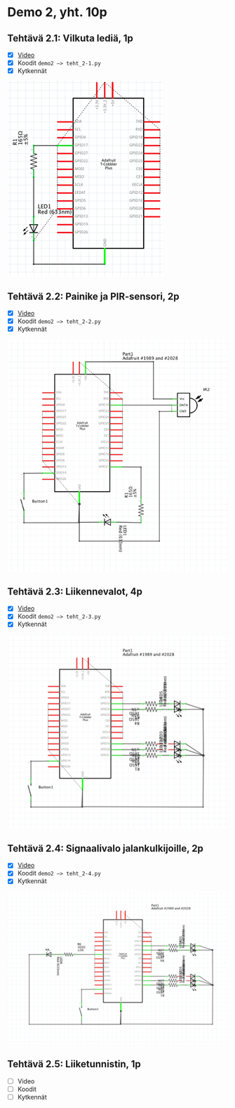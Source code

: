 # Demo 2, yht. 10p

## Tehtävä 2.1: Vilkuta lediä, 1p

- [x] [Video](https://streamable.com/p4sv6)
- [x] Koodit `demo2 –> teht_2-1.py`
- [x] Kytkennät

![Tehtävä 2.1 kytkennät](https://github.com/rennehir/TIEA345/raw/master/images/Screenshot%202019-02-15%20at%2015.59.46.png)

## Tehtävä 2.2: Painike ja PIR-sensori, 2p

- [x] [Video](https://streamable.com/106lw)
- [x] Koodit `demo2 –> teht_2-2.py`
- [x] Kytkennät

![Tehtävä 2.2 kytkennät](https://github.com/rennehir/TIEA345/raw/master/images/teht_2-2.png)

## Tehtävä 2.3: Liikennevalot, 4p

- [x] [Video](https://streamable.com/qh5rv)
- [x] Koodit `demo2 –> teht_2-3.py`
- [x] Kytkennät

![Tehtävä 2.3 kytkennät](https://github.com/rennehir/TIEA345/raw/master/images/teht_2-3.png)

## Tehtävä 2.4: Signaalivalo jalankulkijoille, 2p

- [x] [Video](https://streamable.com/ildzi)
- [x] Koodit `demo2 –> teht_2-4.py`
- [x] Kytkennät

![Tehtävä 2.4 kytkennät](https://github.com/rennehir/TIEA345/raw/master/images/teht_2-4.png)

## Tehtävä 2.5: Liiketunnistin, 1p

- [ ] Video
- [ ] Koodit
- [ ] Kytkennät
